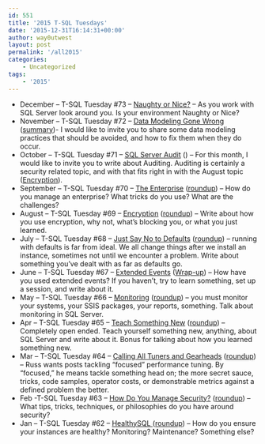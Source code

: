```yaml
---
id: 551
title: '2015 T-SQL Tuesdays'
date: '2015-12-31T16:14:31+00:00'
author: way0utwest
layout: post
permalink: '/all2015'
categories:
    - Uncategorized
tags:
    - '2015'
---
```


- December – T-SQL Tuesday #73 – [Naughty or Nice?](http://www.sqlballs.com/2015/12/t-sql-tuesday-73-invitation-naughty-or.html) – As you work with SQL Server look around you. Is your environment Naughty or Nice?
- November – T-SQL Tuesday #72 – [Data Modeling Gone Wrong](http://mickeystuewe.com/2015/11/03/t-sql-tuesday-72-invitation-data-modeling-gone-wrong/) ([summary](http://mickeystuewe.com/2015/11/16/t-sql-tuesday-72-summarydata-modeling-gone-wrong/))- I would like to invite you to share some data modeling practices that should be avoided, and how to fix them when they do occur.
- October – T-SQL Tuesday #71 – [SQL Server Audit](http://sqlity.net/en/2890/tsql2sday-71-sql-server-audit/) () – For this month, I would like to invite you to write about Auditing. Auditing is certainly a security related topic, and with that fits right in with the August topic ([Encryption](http://sqlbama.com/archive/2015/08/t-sql-tuesday-69-encryption/)).
- September – T-SQL Tuesday #70 – [The Enterprise](http://www.midnightdba.com/Jen/2015/09/time-for-t-sql-tuesday-70/) ([roundup](http://www.midnightdba.com/Jen/2015/09/the-tsql2sday-70-roundup/)) – How do you manage an enterprise? What tricks do you use? What are the challenges?
- August – T-SQL Tuesday #69 – [Encryption](http://sqlbama.com/archive/2015/08/t-sql-tuesday-69-encryption/) ([roundup](http://sqlbama.com/archive/2015/08/t-sql-tuesday-69-round-up/)) – Write about how you use encryption, why not, what’s blocking you, or what you just learned.
- July – T-SQL Tuesday #68 – [Just Say No to Defaults](https://sqlbek.wordpress.com/2015/07/06/invitation-to-t-sql-tuesday-68-just-say-no-to-defaults/) ([roundup](https://sqlbek.wordpress.com/2015/07/22/t-sql-tuesday-68-round-up/)) – running with defaults is far from ideal. We all change things after we install an instance, sometimes not until we encounter a problem. Write about something you’ve dealt with as far as defaults go.
- June – T-SQL Tuesday #67 – [Extended Events](http://blogs.lessthandot.com/index.php/uncategorized/youre-invited-to-t-sql-tuesday-67-extended-events/) ([Wrap-up](http://blogs.lessthandot.com/index.php/uncategorized/t-sql-tuesday-67-extended-events-target-blog/)) – How have you used extended events? If you haven’t, try to learn something, set up a session, and write about it.
- May – T-SQL Tuesday #66 – [Monitoring](http://www.cathrinewilhelmsen.net/2015/05/05/invitation-to-t-sql-tuesday-66-monitoring/) ([roundup](http://www.cathrinewilhelmsen.net/2015/05/19/roundup-of-t-sql-tuesday-66-monitoring/)) – you must monitor your systems, your SSIS packages, your reports, something. Talk about monitoring in SQL Server.
- Apr – T-SQL Tuesday #65 – [Teach Something New](https://sqlmd.wordpress.com/2015/04/07/t-sql-tuesday-065-teach-something-new/) ([roundup](https://sqlmd.wordpress.com/2015/04/14/this-space-unintentionally-left-blank/)) – Completely open ended. Teach yourself something new, anything, about SQL Server and write about it. Bonus for talking about how you learned something new.
- Mar – T-SQL Tuesday #64 – [Calling All Tuners and Gearheads](https://sqljudo.wordpress.com/2015/03/02/tsql-tue-64-calling-all-tuners-and-gear-heads/) ([roundup](https://sqljudo.wordpress.com/2015/03/19/tsql-tue-64-roundup/)) – Russ wants posts tackling “focused” performance tuning. By “focused,” he means tackle something head on; the more secret sauce, tricks, code samples, operator costs, or demonstrable metrics against a defined problem the better.
- Feb -T-SQL Tuesday #63 – [How Do You Manage Security?](http://sqlstudies.com/2015/02/03/tsql-tuesday-63-how-do-you-manage-security/) ([roundup](http://sqlstudies.com/2015/02/12/tsql-tuesday-63-how-do-you-manage-security-rollup/)) – What tips, tricks, techniques, or philosophies do you have around security?
- Jan – T-SQL Tuesday #62 – [HealthySQL ](http://www.sqlservercentral.com/blogs/pearlknows/2015/01/06/t-sql-tuesday-62-invitation-to-healthysql/)([roundup](http://www.sqlservercentral.com/blogs/pearlknows/2015/01/29/t-sql-tuesday-62-wrap-up/)) – How do you ensure your instances are healthy? Monitoring? Maintenance? Something else?